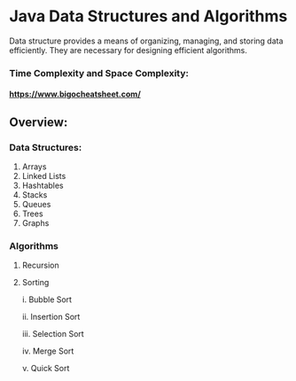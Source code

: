 # Java Data Structures and Algorithms
Data structure provides a means of organizing, managing, and storing data efficiently. They are necessary for designing efficient algorithms.

### Time Complexity and Space Complexity:

#### https://www.bigocheatsheet.com/

## Overview:

### Data Structures:

1. Arrays
2. Linked Lists
3. Hashtables
4. Stacks
5. Queues
6. Trees
7. Graphs

### Algorithms

1. Recursion
2. Sorting

    i. Bubble Sort
    
    
    ii. Insertion Sort
    
    
    iii. Selection Sort
    
    
    iv. Merge Sort
    
    
    v. Quick Sort


